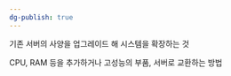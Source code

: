 ```yaml
---
dg-publish: true
---
```

기존 서버의 사양을 업그레이드 해 시스템을 확장하는 것

CPU, RAM 등을 추가하거나 고성능의 부품, 서버로 교환하는 방법